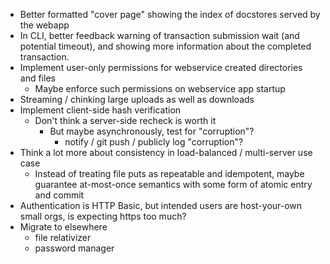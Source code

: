 * Better formatted "cover page" showing the index of docstores served by the webapp
* In CLI, better feedback warning of transaction submission wait (and potential timeout), and showing more information about the completed transaction.
* Implement user-only permissions for webservice created directories and files
  - Maybe enforce such permissions on webservice app startup
* Streaming / chinking large uploads as well as downloads
* Implement client-side hash verification
  - Don't think a server-side recheck is worth it
    - But maybe asynchronously, test for "corruption"?
      - notify / git push / publicly log "corruption"?
* Think a lot more about consistency in load-balanced / multi-server use case
  - Instead of treating file puts as repeatable and idempotent, maybe guarantee at-most-once semantics with some form of atomic entry and commit
* Authentication is HTTP Basic, but intended users are host-your-own small orgs, is expecting https too much?
* Migrate to elsewhere
  - file relativizer
  - password manager
  